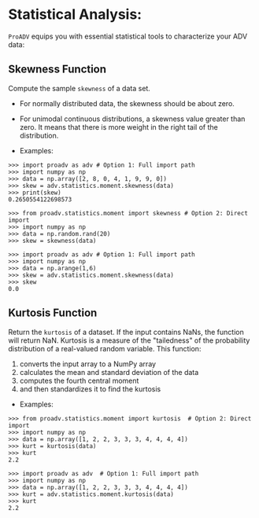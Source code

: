 # Statistical Analysis: 
`ProADV` equips you with essential statistical tools to characterize your ADV data:

## Skewness Function

Compute the sample `skewness` of a data set. 
- For normally distributed data, the skewness should be about zero. 
- For unimodal continuous distributions, a skewness value greater than zero. It means that there is more weight in the right tail of the distribution. 

- Examples:

>>>
    >>> import proadv as adv # Option 1: Full import path
    >>> import numpy as np
    >>> data = np.array([2, 8, 0, 4, 1, 9, 9, 0]) 
    >>> skew = adv.statistics.moment.skewness(data)
    >>> print(skew)
    0.2650554122698573

>>>
    >>> from proadv.statistics.moment import skewness # Option 2: Direct import
    >>> import numpy as np
    >>> data = np.random.rand(20)
    >>> skew = skewness(data) 

>>>
    >>> import proadv as adv # Option 1: Full import path
    >>> import numpy as np
    >>> data = np.arange(1,6)
    >>> skew = adv.statistics.moment.skewness(data)
    >>> skew
    0.0


## Kurtosis Function

Return the `kurtosis` of a dataset. If the input contains NaNs, the function will return NaN. 
Kurtosis is a measure of the "tailedness" of the probability distribution of a real-valued random variable. 
This function:
1. converts the input array to a NumPy array 
2. calculates the mean and standard deviation of the data 
3. computes the fourth central moment
4. and then standardizes it to find the kurtosis

- Examples:

>>>
    >>> from proadv.statistics.moment import kurtosis  # Option 2: Direct import
    >>> import numpy as np
    >>> data = np.array([1, 2, 2, 3, 3, 3, 4, 4, 4, 4])
    >>> kurt = kurtosis(data)
    >>> kurt
    2.2

>>>
    >>> import proadv as adv  # Option 1: Full import path
    >>> import numpy as np
    >>> data = np.array([1, 2, 2, 3, 3, 3, 4, 4, 4, 4])
    >>> kurt = adv.statistics.moment.kurtosis(data)
    >>> kurt
    2.2